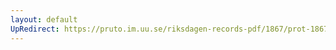 ```yaml
---
layout: default
UpRedirect: https://pruto.im.uu.se/riksdagen-records-pdf/1867/prot-1867--ak--316/prot-1867--ak--316_011.pdf
---
```

